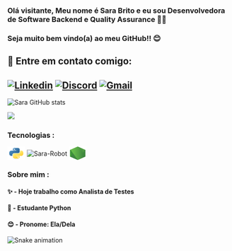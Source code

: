 ### Olá visitante, Meu nome é Sara Brito e eu sou Desenvolvedora de Software Backend e Quality Assurance 🙋‍♀️
### Seja muito bem vindo(a) ao meu GitHub!! 😊 

## 📲 Entre em contato comigo:

[![Linkedin](https://img.shields.io/badge/LinkedIn-0077B5?style=for-the-badge&logo=linkedin&logoColor=white)](https://www.linkedin.com/in/sara-brito-0b4296195/)
[![Discord](https://img.shields.io/badge/Discord-7289DA?style=for-the-badge&logo=discord&logoColor=white)](https://discord.com/channels/@Saah.Brito#7719)
[![Gmail](https://img.shields.io/badge/Gmail-D14836?style=for-the-badge&logo=gmail&logoColor=white)](mailto:sara.iabrito@gmail.com)
---

![Sara GitHub stats](https://github-readme-stats.vercel.app/api?username=SaraBrito-developer&show_icons=true&theme=radical)

<a href="https://github.com/SaraBrito-developer">
  <img src="https://github-readme-stats.vercel.app/api/top-langs/?username=SaraBrito-developer&langs_count=7&theme=radical"/>
</a>

### Tecnologias :

<div style="display: inline_block">
  <img align="center" alt="Sara-Python" height="30" width="40" src="https://raw.githubusercontent.com/devicons/devicon/master/icons/python/python-original.svg">
  <img align="center" alt="Sara-Robot" height="30" width="40" src="https://raw.githubusercontent.com/robotframework/visual-identity/main/png/robot-framework-logo.png">
  <img align="center" alt="Sara-Nodejs" height="30" width="40" src="https://raw.githubusercontent.com/devicons/devicon/master/icons/nodejs/nodejs-original.svg">
</div>

### Sobre mim :

#### ✨ - Hoje trabalho como Analista de Testes 
#### 🖤 - Estudante Python 
#### 😊 - Pronome: Ela/Dela 

![Snake animation](https://raw.githubusercontent.com/SaraBrito-developer/SaraBrito-developer/main/github-contribution-grid-snake.svg)
